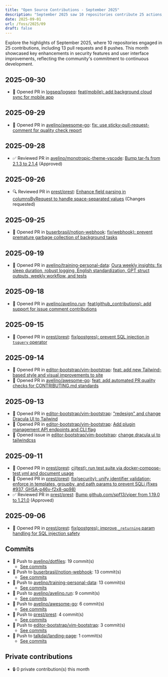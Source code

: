 ```yaml
---
title: "Open Source Contributions - September 2025"
description: "September 2025 saw 10 repositories contribute 25 actions, with significant improvements in security and design across various projects."
date: 2025-09-01
url: /foss/2025/09
draft: false
---
```


Explore the highlights of September 2025, where 10 repositories engaged in 25 contributions, including 13 pull requests and 8 pushes. This month showcased key enhancements in security features and user interface improvements, reflecting the community's commitment to continuous development.

## 2025-09-30

- 🔀 Opened PR in [logseq/logseq](https://github.com/logseq/logseq): [feat(mobile): add background cloud sync for mobile app](https://github.com/logseq/logseq/pull/12138)

## 2025-09-29

- 🔀 Opened PR in [avelino/awesome-go](https://github.com/avelino/awesome-go): [fix: use sticky-pull-request-comment for quality check report](https://github.com/avelino/awesome-go/pull/5824)

## 2025-09-28

- ✅ Reviewed PR in [avelino/monotropic-theme-vscode](https://github.com/avelino/monotropic-theme-vscode): [Bump tar-fs from 2.1.3 to 2.1.4](https://github.com/avelino/monotropic-theme-vscode/pull/26#pullrequestreview-3277509577) (Approved)

## 2025-09-26

- 🔍 Reviewed PR in [prest/prest](https://github.com/prest/prest): [Enhance field parsing in columnsByRequest to handle space-separated values](https://github.com/prest/prest/pull/941#pullrequestreview-3271347037) (Changes requested)

## 2025-09-25

- 🔀 Opened PR in [buserbrasil/notion-webhook](https://github.com/buserbrasil/notion-webhook): [fix(webhook): prevent premature garbage collection of background tasks](https://github.com/buserbrasil/notion-webhook/pull/1)

## 2025-09-19

- 🔀 Opened PR in [avelino/training-personal-data](https://github.com/avelino/training-personal-data): [Oura weekly insights: fix sleep duration, robust logging, English standardization, GPT struct outputs, weekly workflow, and tests](https://github.com/avelino/training-personal-data/pull/11)

## 2025-09-18

- 🔀 Opened PR in [avelino/avelino.run](https://github.com/avelino/avelino.run): [feat(github_contributions): add support for issue comment contributions](https://github.com/avelino/avelino.run/pull/58)

## 2025-09-15

- 🔀 Opened PR in [prest/prest](https://github.com/prest/prest): [fix(postgres): prevent SQL injection in `tsquery` operator](https://github.com/prest/prest/pull/940)

## 2025-09-14

- 🔀 Opened PR in [editor-bootstrap/vim-bootstrap](https://github.com/editor-bootstrap/vim-bootstrap): [feat: add new Tailwind-based style and visual improvements to site](https://github.com/editor-bootstrap/vim-bootstrap/pull/442)
- 🔀 Opened PR in [avelino/awesome-go](https://github.com/avelino/awesome-go): [feat: add automated PR quality checks for CONTRIBUTING.md standards](https://github.com/avelino/awesome-go/pull/5810)

## 2025-09-13

- 🔀 Opened PR in [editor-bootstrap/vim-bootstrap](https://github.com/editor-bootstrap/vim-bootstrap): ["redesign" and change Dracula UI to Tailwind](https://github.com/editor-bootstrap/vim-bootstrap/pull/441)
- 🔀 Opened PR in [editor-bootstrap/vim-bootstrap](https://github.com/editor-bootstrap/vim-bootstrap): [Add plugin management API endpoints and CLI flag](https://github.com/editor-bootstrap/vim-bootstrap/pull/439)
- 🐛 Opened issue in [editor-bootstrap/vim-bootstrap](https://github.com/editor-bootstrap/vim-bootstrap): [change dracula ui to tailwindcss](https://github.com/editor-bootstrap/vim-bootstrap/issues/440)

## 2025-09-11

- 🔀 Opened PR in [prest/prest](https://github.com/prest/prest): [ci(test): run test suite via docker-compose-test.yml and document usage](https://github.com/prest/prest/pull/939)
- 🔀 Opened PR in [prest/prest](https://github.com/prest/prest): [fix(security): unify identifier validation; enforce in templates, groupby, and path params to prevent SQLi (fixes #937, GHSA-p46v-f2x8-qp98)](https://github.com/prest/prest/pull/938)
- ✅ Reviewed PR in [prest/prest](https://github.com/prest/prest): [Bump github.com/spf13/viper from 1.19.0 to 1.21.0](https://github.com/prest/prest/pull/936#pullrequestreview-3214007896) (Approved)

## 2025-09-06

- 🔀 Opened PR in [prest/prest](https://github.com/prest/prest): [fix(postgres): improve `_returning` param handling for SQL injection safety](https://github.com/prest/prest/pull/935)

## Commits

- 🔨 Push to [avelino/dotfiles](https://github.com/avelino/dotfiles): 19 commit(s)
  - [See commits](https://github.com/avelino/dotfiles/commits?author=avelino&since=2025-09-01T00:00:00Z&until=2025-09-30T23:59:59Z)
- 🔨 Push to [buserbrasil/notion-webhook](https://github.com/buserbrasil/notion-webhook): 13 commit(s)
  - [See commits](https://github.com/buserbrasil/notion-webhook/commits?author=avelino&since=2025-09-01T00:00:00Z&until=2025-09-30T23:59:59Z)
- 🔨 Push to [avelino/training-personal-data](https://github.com/avelino/training-personal-data): 13 commit(s)
  - [See commits](https://github.com/avelino/training-personal-data/commits?author=avelino&since=2025-09-01T00:00:00Z&until=2025-09-30T23:59:59Z)
- 🔨 Push to [avelino/avelino.run](https://github.com/avelino/avelino.run): 9 commit(s)
  - [See commits](https://github.com/avelino/avelino.run/commits?author=avelino&since=2025-09-01T00:00:00Z&until=2025-09-30T23:59:59Z)
- 🔨 Push to [avelino/awesome-go](https://github.com/avelino/awesome-go): 6 commit(s)
  - [See commits](https://github.com/avelino/awesome-go/commits?author=avelino&since=2025-09-01T00:00:00Z&until=2025-09-30T23:59:59Z)
- 🔨 Push to [prest/prest](https://github.com/prest/prest): 4 commit(s)
  - [See commits](https://github.com/prest/prest/commits?author=avelino&since=2025-09-01T00:00:00Z&until=2025-09-30T23:59:59Z)
- 🔨 Push to [editor-bootstrap/vim-bootstrap](https://github.com/editor-bootstrap/vim-bootstrap): 3 commit(s)
  - [See commits](https://github.com/editor-bootstrap/vim-bootstrap/commits?author=avelino&since=2025-09-01T00:00:00Z&until=2025-09-30T23:59:59Z)
- 🔨 Push to [talkdai/landing-page](https://github.com/talkdai/landing-page): 1 commit(s)
  - [See commits](https://github.com/talkdai/landing-page/commits?author=avelino&since=2025-09-01T00:00:00Z&until=2025-09-30T23:59:59Z)

## Private contributions

- 🔒 0 private contribution(s) this month

